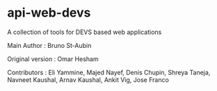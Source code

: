 # api-web-devs
A collection of tools for DEVS based web applications

Main Author : Bruno St-Aubin

Original version : Omar Hesham

Contributors : Eli Yammine, Majed Nayef, Denis Chupin, Shreya Taneja, Navneet Kaushal, Arnav Kaushal, Ankit Vig, Jose Franco
